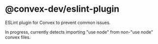 # @convex-dev/eslint-plugin

ESLint plugin for Convex to prevent common issues.

In progress, currently detects importing "use node" from non-"use node" convex
files.
